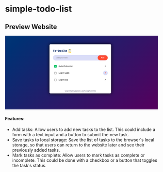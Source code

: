 # simple-todo-list

## Preview Website

![Preview](/images/Preview.png)

#### Features:

- Add tasks: Allow users to add new tasks to the list. This could include a form with a text input and a button to submit the new task.
- Save tasks to local storage: Save the list of tasks to the browser's local storage, so that users can return to the website
  later and see their previously added tasks.
- Mark tasks as complete: Allow users to mark tasks as complete or incomplete. This could be done with a checkbox or a button that toggles the task's status.
